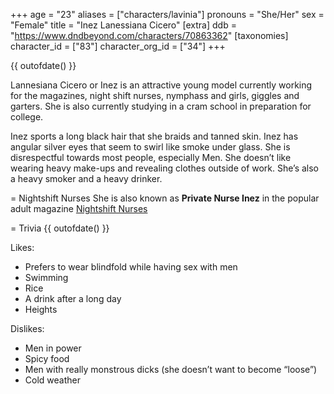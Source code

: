 +++
age = "23"
aliases = ["characters/lavinia"]
pronouns = "She/Her"
sex = "Female"
title = "Inez Lanessiana Cicero"
[extra]
ddb = "https://www.dndbeyond.com/characters/70863362"
[taxonomies]
character_id = ["83"]
character_org_id = ["34"]
+++

{{ outofdate() }}

Lannesiana Cicero or Inez is an attractive young model currently working for the magazines, night shift nurses, nymphass and girls, giggles and garters. She is also currently studying in a cram school in preparation for college.  

Inez sports a long black hair that she braids and tanned skin. Inez has angular silver eyes that seem to swirl like smoke under glass. She is disrespectful towards most people, especially Men. She doesn’t like wearing heavy make-ups and revealing clothes outside of work. She’s also a heavy smoker and a heavy drinker. 

= Nightshift Nurses
She is also known as **Private Nurse Inez** in the popular adult magazine [Nightshift Nurses](@/organizations/nightshift-nurses.md)


= Trivia
{{ outofdate() }}

Likes:
- Prefers to wear blindfold while having sex with men
- Swimming
- Rice
- A drink after a long day
- Heights 

Dislikes:
- Men in power
- Spicy food
- Men with really monstrous dicks (she doesn’t want to become “loose”)
- Cold weather

